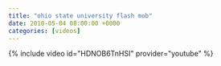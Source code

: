 ```yaml
---
title: "ohio state university flash mob"
date: 2010-05-04 08:00:00 +0000
categories: [videos]
---
```

{% include video id="HDNOB6TnHSI" provider="youtube" %}